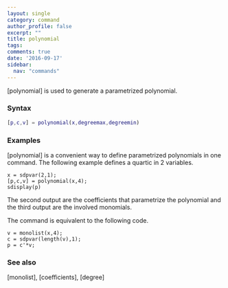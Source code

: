```yaml
---
layout: single
category: command
author_profile: false
excerpt: ""
title: polynomial
tags:
comments: true
date: '2016-09-17'
sidebar:
  nav: "commands"
---
```


[polynomial] is used to generate a parametrized polynomial.

### Syntax  

````matlab
[p,c,v] = polynomial(x,degreemax,degreemin)
````

### Examples
[polynomial] is a convenient way to define parametrized polynomials in one command. The following example defines a quartic in 2 variables.
````matlabb
x = sdpvar(2,1);
[p,c,v] = polynomial(x,4);
sdisplay(p)
````

The second output are the coefficients that parametrize the polynomial and the third output are the involved monomials.

The command is equivalent to the following code.
````matlabb
v = monolist(x,4);
c = sdpvar(length(v),1);
p = c'*v;
````

### See also
[monolist], [coefficients], [degree]
